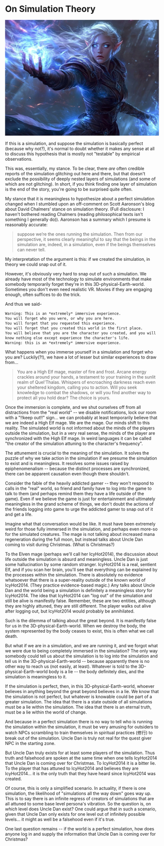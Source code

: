 # On Simulation Theory

![image](./images/elvenmage.jpg)

If this is a simulation, and suppose the simulation is basically perfect (because why not?), it's normal to doubt whether it makes any sense at all to discuss this hypothesis that is mostly not "testable" by empirical observations.

This was, essentially, my stance. To be clear, there *are* often credible reports of the simulation glitching out here and there, but that doesn't exclude the possibility of deeply nested layers of simulations (and some of which are not glitching). In short, if you think finding one layer of simulation is the end of the story, you're going to be surprised quite often.

My stance that it is meaningless to hypothesize about a perfect simulation changed when I stumbled upon an off-comment on Scott Aaronson's blog about David Chalmers’ stance on simulation theory. (Full disclosure: I haven't bothered reading Chalmers (reading philosophical texts isn't something I generally do)). Aaronson has a summary which I presume is reasonably accurate:

> suppose we’re the ones running the simulation. Then from our perspective, it seems clearly meaningful to say that the beings in the simulation are, indeed, in a simulation, even if the beings themselves can never tell.

My interpretation of the argument is this: if we created the simulation, in theory we could snap out of it.

However, it's obviously very hard to snap out of such a simulation. We already have most of the technology to simulate environments that make somebody temporarily forget they're in this 3D-physical-Earth-world. Sometimes you don't even need realistic VR. Movies if they are engaging enough, often suffices to do the trick.

And thus we said-

```
Warning: This is an *extremely* immersive experience.
You will forget who you were, or why you are here.
You will forget that you requested this experience.
You will forget that you created this world in the first place.
You will believe that you are the character you created, and you will know nothing else except experience the character's life.
Warning: this is an *extremely* immersive experience.
```

What happens when you immerse yourself in a simulation and forget who you are? Luckily(?!), we have a lot of lesser but similar experiences to draw from...

> You are a High Elf mage, master of fire and frost. Arcane energy crackles around your hands, a testament to your training in the sunlit realm of Quel'Thalas.  Whispers of encroaching darkness reach even your sheltered kingdom, calling you to action. Will you seek knowledge to combat the shadows, or will you find another way to protect all you hold dear? The choice is yours.

Once the immersion is complete, and we shut ourselves off from all distractions from the "real world" -- we disable notifications, lock our room with a "!!keep out!!" sign... we can probably at least temporarily believe that we are indeed a High Elf mage. We are the mage. Our minds shift to this reality. The simulated world is not informed about the minds of the players outside the simulation, but in a very real sense, the minds of the player are synchronized with the High Elf mage. In weird languages it can be called "the creator of the simulation attuning to the character's frequency".

The attunement is crucial to the meaning of the simulation. It solves the puzzle of why we take action in the simulation if we presume the simulation to exist and is meaningless. It resolves some issues raised by epiphenomenalism -- because the distinct processes are synchronized, there can be apparent causation even though there shouldn't.

Consider the fable of the heavily addicted gamer -- they won't respond to calls in the "real" world, so friend and family have to log into the game to talk to them (and perhaps remind them they have a life outside of the game).  Even if we believe the game is just for entertainment and ultimately meaningless in the grand scheme of things, we don't doubt the actions of the friends logging into game to urge the addicted gamer to snap out of it and get a life.

Imagine what that conversation would be like. It must have been extremely weird for those fully immersed in the simulation, and perhaps even more-so for the simulated creatures. The mage is not talking about increased mana regeneration during the full moon, but instead talks about Uncle Dan coming to visit during Christmas. (What is Christmas?)

To the Elven mage (perhaps we'll call her IcyHot2014), the discussion about life outside the simulation is absurd and meaningless. Uncle Dan is just some hallucination by some random stranger. IcyHot2014 is a real, sentient Elf, and if you scan her brain, you'll see that everything can be explained by the processes within the simulation. There is absolutely no evidence whatsoever that there is a super-reality outside of the known world of IcyHot2014. (They practice evidence-based magic.) Any talks about Uncle Dan and the world being a simulation is definitely a meaningless story for IcyHot2014.  The idea that IcyHot2014 can "log out" of the simulation and still be alive is manifestly false. Remember, these are two entities, although they are highly attuned, they are still different. The player walks out alive after logging out, but IcyHot2014 would probably be annihilated.

Such is the dilemma of talking about the great beyond. It is manifestly false for us in the 3D-physical-Earth-world. When we destroy the body, the system represented by the body ceases to exist, this is often what we call death.

But what if we are in a simulation, and we are running it, and we forgot what we were due to being completely immersed in the simulation? The only way somebody could tell us about the simulation is to log into the simulation and tell us in the 3D-physical-Earth-world -- because apparently there is no other way to reach us (not easily, at least). Whatever is told to the 3D-physical-Earth-world body is a lie -- the body definitely dies, and the simulation is meaningless to it.

If the simulation is perfect, then, in this 3D-physical-Earth-world, whoever believes in anything beyond the great beyond believes in a lie.  We know that the simulation is not perfect, but whatever is knowable could be part of a greater simulation. The idea that there is a state outside of all simulations must be a lie within the simulation. The idea that there is an eternal truth, must be a lie within the world of change.

And because in a perfect simulation there is no way to tell who is running the simulation within the simulation, it must be very amusing for outsiders to watch NPCs scrambling to train themselves in spiritual practices (修行) to break out of the simulation. Uncle Dan is truly not real for the quest giver NPC in the starting zone.

But Uncle Dan truly exists for at least some players of the simulation. Thus truth and falsehood are spoken at the same time when one tells IcyHot2014 that Uncle Dan is coming over for Christmas. To IcyHot2014 it is a bitter lie. To the player that has attuned to IcyHot2014 and believes they are IcyHot2014... it is the only truth that they have heard since IcyHot2014 was created.

Of course, this is only a simplified scenario. In actuality, if there is one simulation, the likelihood of "simulations all the way down" goes way up. This is to say there is an infinite regress of creators of simulations that are all attuned to some base level persona's vibration. So the question is, on *which* level does Uncle Dan exist? One could argue that in such a scenario, given that Uncle Dan only exists for one level out of infinitely possible levels... it might as well be a falsehood even if it's true.

One last question remains -- if the world is a perfect simulation, how does anyone log in and supply the information that Uncle Dan is coming over for Christmas?
